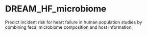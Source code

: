# DREAM_HF_microbiome
Predict incident risk for heart failure in human population studies by combining fecal microbiome composition and host information
